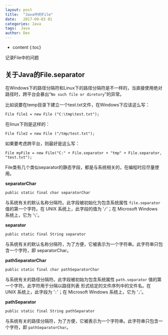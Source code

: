 ```yaml
---
layout: post
title:  "Java中的File"
date:   2017-09-03 01
categories: Java
tags:  Java
author: Dex
---
```


* content
{:toc}

记录File中的问题








## 关于Java的File.separator ##

在Windows下的路径分隔符和Linux下的路径分隔符是不一样的，当直接使用绝对路径时，跨平台会暴出“`No such file or diretory`”的异常。
 
比如说要在temp目录下建立一个test.txt文件，在Windows下应该这么写：

    File file1 = new File ("C:\tmp\test.txt");

在linux下则是这样的：

    File file2 = new File ("/tmp/test.txt");

如果要考虑跨平台，则最好是这么写：

    File myFile = new File("C:" + File.separator + "tmp" + File.separator, "test.txt");

File类有几个类似separator的静态字段，都是与系统相关的，在编程时应尽量使用。

**separatorChar**

    public static final char separatorChar

与系统有关的默认名称分隔符。此字段被初始化为包含系统属性 `file.separator` 值的第一个字符。在 UNIX 系统上，此字段的值为 '`/`'；在 Microsoft Windows 系统上，它为 '`\`'。

**separator**

    public static final String separator

与系统有关的默认名称分隔符，为了方便，它被表示为一个字符串。此字符串只包含一个字符，即 separatorChar。

**pathSeparatorChar**

    public static final char pathSeparatorChar

与系统有关的路径分隔符。此字段被初始为包含系统属性 `path.separator` 值的第一个字符。此字符用于分隔以路径列表 形式给定的文件序列中的文件名。在 UNIX 系统上，此字段为 '`:`'；在 Microsoft Windows 系统上，它为 '`;`'。

**pathSeparator**

    public static final String pathSeparator

与系统有关的路径分隔符，为了方便，它被表示为一个字符串。此字符串只包含一个字符，即 `pathSeparatorChar`。